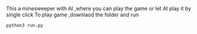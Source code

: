 This a minesweeper with AI ,where you can play the game or let AI play it by single click
To play game ,downlaod the folder and run
```
python3 run.py
```
